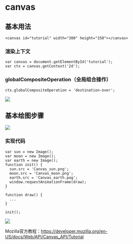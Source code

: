 # canvas

## 基本用法

```
<canvas id="tutorial" width="300" height="150"></canvas>
```

### 渲染上下文

```
var canvas = document.getElementById('tutorial');
var ctx = canvas.getContext('2d');
```

### globalCompositeOperation（全局组合操作）

```
ctx.globalCompositeOperation = 'destination-over';
```

![](http://oeryvxt85.bkt.clouddn.com/2017-02-07-Screen%20Shot%202017-02-08%20at%2012.07.44%20AM.png)

## 基本绘图步骤

![](http://oeryvxt85.bkt.clouddn.com/2017-02-07-Screen%20Shot%202017-02-08%20at%2012.08.29%20AM.png)

### 实现代码

```
var sun = new Image();
var moon = new Image();
var earth = new Image();
function init() {
  sun.src = 'Canvas_sun.png';
  moon.src = 'Canvas_moon.png';
  earth.src = 'Canvas_earth.pag';
  window.requestAnimationFrame(draw);
}

function draw() {
  ...
}

init();
```

![](http://oeryvxt85.bkt.clouddn.com/2017-02-07-Screen%20Shot%202017-02-08%20at%2012.17.21%20AM.png)

Mozilla官方教程：https://developer.mozilla.org/en-US/docs/Web/API/Canvas_API/Tutorial


